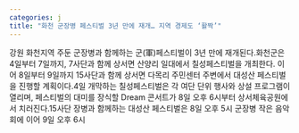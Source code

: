 ```yaml
---
categories: j
title: "화천 군장병 페스티벌 3년 만에 재개… 지역 경제도 ‘활짝’"
---
```

강원 화천지역 주둔 군장병과 함께하는 군(軍)페스티벌이 3년 만에 재개된다.화천군은 4일부터 7일까지, 7사단과 함께 상서면 산양리 일대에서 칠성페스티벌을 개최한다. 이어 8일부터 9일까지 15사단과 함께 상서면 다목리 주민센터 주변에서 대성산 페스티벌을 진행할 계획이다.4일 개막하는 칠성페스티벌은 각 여단 단위 행사와 상설 프로그램이 열리며, 페스티벌의 대미를 장식할 Dream 콘서트가 8일 오후 6시부터 상서체육공원에서 치러진다.15사단 장병과 함께하는 대성산 페스티벌은 8일 오후 5시 군장병 작은 음악회에 이어 9일 오후 6시